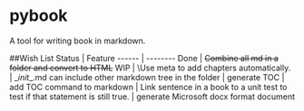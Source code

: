 pybook
======

A tool for writing book in markdown.

##Wish List
Status | Feature
------ | --------
Done | ~~Combine all md in a folder and convert to HTML~~
WIP | \Use meta to add chapters automatically.
    | \__init__.md can include other markdown tree in the folder
    | generate TOC
    | add TOC command to markdown
    | Link sentence in a book to a unit test to test if that statement is still true.
    | generate Microsoft docx format document